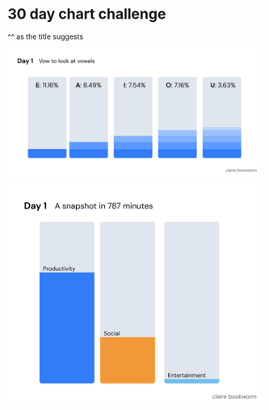 # 30 day chart challenge
^^ as the title suggests

![Day 1](https://github.com/ClaireBookworm/30daychartchallenge/blob/main/day1-vowels-claire.png)


<img src="https://github.com/ClaireBookworm/30daychartchallenge/blob/main/day1-parttowhole.png" alt="day 1 screentime" width="800"/>
